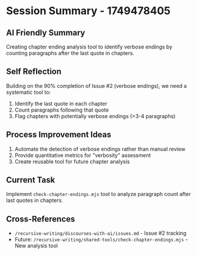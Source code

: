 # Session Summary - 1749478405

## AI Friendly Summary
Creating chapter ending analysis tool to identify verbose endings by counting paragraphs after the last quote in chapters.

## Self Reflection
Building on the 90% completion of Issue #2 (verbose endings), we need a systematic tool to:
1. Identify the last quote in each chapter
2. Count paragraphs following that quote
3. Flag chapters with potentially verbose endings (>3-4 paragraphs)

## Process Improvement Ideas
1. Automate the detection of verbose endings rather than manual review
2. Provide quantitative metrics for "verbosity" assessment
3. Create reusable tool for future chapter analysis

## Current Task
Implement `check-chapter-endings.mjs` tool to analyze paragraph count after last quotes in chapters.

## Cross-References
- `/recursive-writing/discourses-with-ai/issues.md` - Issue #2 tracking
- Future: `/recursive-writing/shared-tools/check-chapter-endings.mjs` - New analysis tool
